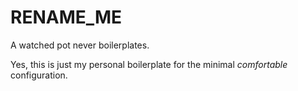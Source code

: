 # RENAME_ME

A watched pot never boilerplates.

Yes, this is just my personal boilerplate for the minimal _comfortable_ configuration.

